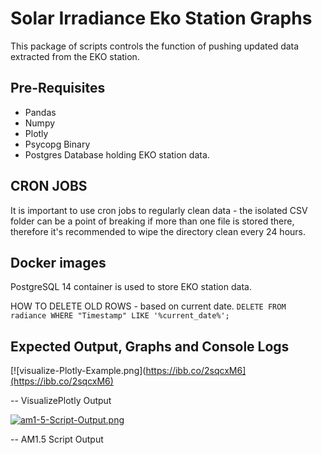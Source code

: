 # Solar Irradiance Eko Station Graphs

 
This package of scripts controls the function of pushing updated data extracted from the EKO station.

## Pre-Requisites
- Pandas
- Numpy 
- Plotly 
- Psycopg Binary 
- Postgres Database holding EKO station data.

## CRON JOBS

It is important to use cron jobs to regularly clean data - the isolated CSV folder can be a point of breaking
if more than one file is stored there, therefore it's recommended to wipe the directory clean every 24 hours. 

## Docker images

PostgreSQL 14 container is used to store EKO station data. 


HOW TO DELETE OLD ROWS - based on current date.
`DELETE FROM radiance WHERE "Timestamp" LIKE '%current_date%';`


## Expected Output, Graphs and Console Logs

[![visualize-Plotly-Example.png](https://ibb.co/2sqcxM6](https://ibb.co/2sqcxM6)

-- VisualizePlotly Output

[![am1-5-Script-Output.png](https://i.postimg.cc/vB80YKTh/am1-5-Script-Output.png)](https://postimg.cc/2qJQT24L)

-- AM1.5 Script Output
